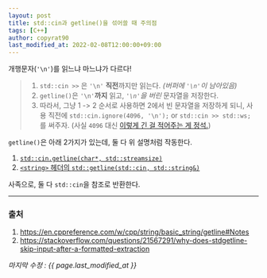 ```yaml
---
layout: post
title: std::cin과 getline()을 섞어쓸 때 주의점
tags: [C++]
author: copyrat90
last_modified_at: 2022-02-08T12:00:00+09:00
---
```


개행문자(`'\n'`)를 읽느냐 마느냐가 다르다!

> 1. `std::cin >>` 은 `'\n'` **직전**까지만 읽는다. *(버퍼에 `'\n'`이 남아있음)*
> 2. `getline()`은 `'\n'`**까지** 읽고, *`'\n'`을 버린* 문자열을 저장한다.
> 3. 따라서, 그냥 1 -> 2 순서로 사용하면 2에서 빈 문자열을 저장하게 되니,
> 사용 직전에 `std::cin.ignore(4096, '\n');` or `std::cin >> std::ws;` 를 써주자.
> (사실 `4096` 대신 [이렇게 긴 걸 적어주는 게 정석.](https://en.cppreference.com/w/cpp/string/basic_string/getline#Notes))

`getline()`은 아래 2가지가 있는데, 둘 다 위 설명처럼 작동한다.

1. [`std::cin.getline(char*, std::streamsize)`](https://en.cppreference.com/w/cpp/io/basic_istream/getline)
2. [`<string>` 헤더의 `std::getline(std::cin, std::string&)`](https://en.cppreference.com/w/cpp/string/basic_string/getline)

사족으로, 둘 다 `std::cin`을 참조로 반환한다.

- - -

### 출처

1. <https://en.cppreference.com/w/cpp/string/basic_string/getline#Notes>
2. <https://stackoverflow.com/questions/21567291/why-does-stdgetline-skip-input-after-a-formatted-extraction>

*마지막 수정 : {{ page.last_modified_at }}*
